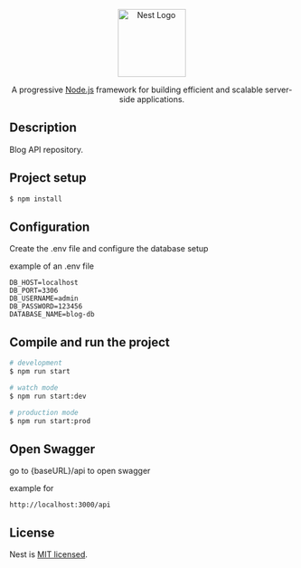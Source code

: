 <p align="center">
  <a href="http://nestjs.com/" target="blank"><img src="https://nestjs.com/img/logo-small.svg" width="120" alt="Nest Logo" /></a>
</p>

[circleci-image]: https://img.shields.io/circleci/build/github/nestjs/nest/master?token=abc123def456
[circleci-url]: https://circleci.com/gh/nestjs/nest

  <p align="center">A progressive <a href="http://nodejs.org" target="_blank">Node.js</a> framework for building efficient and scalable server-side applications.</p>
    <p align="center">
    
## Description

Blog API repository.

## Project setup

```bash
$ npm install
```

## Configuration

Create the .env file and configure the database setup

example of an .env file

```
DB_HOST=localhost
DB_PORT=3306
DB_USERNAME=admin
DB_PASSWORD=123456
DATABASE_NAME=blog-db
```

## Compile and run the project

```bash
# development
$ npm run start

# watch mode
$ npm run start:dev

# production mode
$ npm run start:prod
```

## Open Swagger

go to {baseURL}/api to open swagger

example for

```
http://localhost:3000/api
```

## License

Nest is [MIT licensed](https://github.com/nestjs/nest/blob/master/LICENSE).
